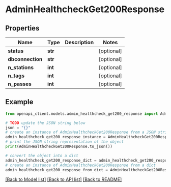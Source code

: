 # AdminHealthcheckGet200Response


## Properties

Name | Type | Description | Notes
------------ | ------------- | ------------- | -------------
**status** | **str** |  | [optional] 
**dbconnection** | **str** |  | [optional] 
**n_stations** | **int** |  | [optional] 
**n_tags** | **int** |  | [optional] 
**n_passes** | **int** |  | [optional] 

## Example

```python
from openapi_client.models.admin_healthcheck_get200_response import AdminHealthcheckGet200Response

# TODO update the JSON string below
json = "{}"
# create an instance of AdminHealthcheckGet200Response from a JSON string
admin_healthcheck_get200_response_instance = AdminHealthcheckGet200Response.from_json(json)
# print the JSON string representation of the object
print(AdminHealthcheckGet200Response.to_json())

# convert the object into a dict
admin_healthcheck_get200_response_dict = admin_healthcheck_get200_response_instance.to_dict()
# create an instance of AdminHealthcheckGet200Response from a dict
admin_healthcheck_get200_response_from_dict = AdminHealthcheckGet200Response.from_dict(admin_healthcheck_get200_response_dict)
```
[[Back to Model list]](../README.md#documentation-for-models) [[Back to API list]](../README.md#documentation-for-api-endpoints) [[Back to README]](../README.md)


